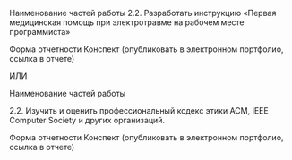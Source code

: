 Наименование частей работы
2.2. Разработать инструкцию «Первая медицинская помощь при электротравме на рабочем месте программиста»

Форма отчетности
Конспект (опубликовать в электронном портфолио, ссылка в отчете)




ИЛИ




Наименование частей работы

2.2. Изучить и оценить профессиональный кодекс этики ACM, IEEE Computer Society и других организаций.

Форма отчетности
Конспект (опубликовать в электронном портфолио, ссылка в отчете)
